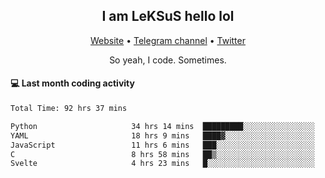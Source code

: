 <h2 align="center">I am LeKSuS hello lol</h2>
<div align="center">
  <a href="https://leksus.net">Website</a> •
  <a href="https://t.me/leksus_was_here">Telegram channel</a> •
  <a href="https://twitter.com/___LeKSuS___">Twitter</a>
</div>
<p align="center">So yeah, I code. Sometimes.</p>

#### :computer: Last month coding activity
<!--START_SECTION:waka-->

```txt
Total Time: 92 hrs 37 mins

Python                     34 hrs 14 mins  █████████░░░░░░░░░░░░░░░░   35.57 %
YAML                       18 hrs 9 mins   ████▓░░░░░░░░░░░░░░░░░░░░   18.86 %
JavaScript                 11 hrs 6 mins   ███░░░░░░░░░░░░░░░░░░░░░░   11.54 %
C                          8 hrs 58 mins   ██▒░░░░░░░░░░░░░░░░░░░░░░   09.32 %
Svelte                     4 hrs 23 mins   █░░░░░░░░░░░░░░░░░░░░░░░░   04.56 %
```

<!--END_SECTION:waka-->

<!-- flag{4_l0t_0f_1nter35t1ng_th1ng5_4r3_1n_publ1c_d0m41n} -->
